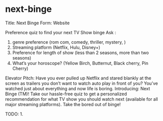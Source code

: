 # next-binge

Title: Next Binge
Form: Website

Preference quiz to find your next TV Show binge
Ask :
1. genre preference (rom com, comedy, thriller, mystery, )
2. Streaming platform (Netflix, Hulu, Disney+)
3. Preference for length of show (less than 2 seasons, more than two seasons)
4. What’s your horoscope? (Yellow Birch, Butternut, Black cherry, Pin Cherry)

Elevator Pitch: Have you ever pulled up Netflix and stared blankly at the screen as trailers you don’t want to watch auto play in front of you? You’ve watched just about everything and now life is boring. Introducing: Next Binge (TM)! Take our hassle-free quiz to get a personalized recommendation for what TV show you should watch next (available for all major streaming platforms). Take the bored out of binge!


TODO: 
1. 